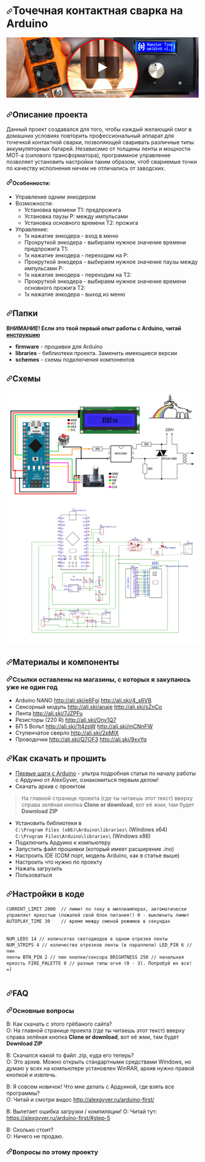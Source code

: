 <h1><a id="user-content-bluetooth-адресная-матрица-на-arduino" class="anchor" aria-hidden="true" href="#bluetooth-адресная-матрица-на-arduino"><svg class="octicon octicon-link" viewBox="0 0 16 16" version="1.1" width="16" height="16" aria-hidden="true"><path fill-rule="evenodd" d="M7.775 3.275a.75.75 0 001.06 1.06l1.25-1.25a2 2 0 112.83 2.83l-2.5 2.5a2 2 0 01-2.83 0 .75.75 0 00-1.06 1.06 3.5 3.5 0 004.95 0l2.5-2.5a3.5 3.5 0 00-4.95-4.95l-1.25 1.25zm-4.69 9.64a2 2 0 010-2.83l2.5-2.5a2 2 0 012.83 0 .75.75 0 001.06-1.06 3.5 3.5 0 00-4.95 0l-2.5 2.5a3.5 3.5 0 004.95 4.95l1.25-1.25a.75.75 0 00-1.06-1.06l-1.25 1.25a2 2 0 01-2.83 0z"></path></svg></a>Точечная контактная сварка на Arduino</h1>
<a href="https://youtu.be/iuXaeCmEXaY" rel="nofollow"><img src="https://raw.githubusercontent.com/HamsterTime-r/SpotWelder/main/preview.jpg" alt="prototype video" style="max-width:100%;"></a></p></a></p>
<p><a id="user-content-chapter-0"></a></p>
<h2><a id="user-content-описание-проекта" class="anchor" aria-hidden="true" href="#описание-проекта"><svg class="octicon octicon-link" viewBox="0 0 16 16" version="1.1" width="16" height="16" aria-hidden="true"><path fill-rule="evenodd" d="M7.775 3.275a.75.75 0 001.06 1.06l1.25-1.25a2 2 0 112.83 2.83l-2.5 2.5a2 2 0 01-2.83 0 .75.75 0 00-1.06 1.06 3.5 3.5 0 004.95 0l2.5-2.5a3.5 3.5 0 00-4.95-4.95l-1.25 1.25zm-4.69 9.64a2 2 0 010-2.83l2.5-2.5a2 2 0 012.83 0 .75.75 0 001.06-1.06 3.5 3.5 0 00-4.95 0l-2.5 2.5a3.5 3.5 0 004.95 4.95l1.25-1.25a.75.75 0 00-1.06-1.06l-1.25 1.25a2 2 0 01-2.83 0z"></path></svg></a>Описание проекта</h2>
<p>Данный проект создавался для того, чтобы каждый желающий смог в домашних условиях повторить профессиональный аппарат для точечной контактной сварки, позволяющей сваривать различные типы аккумуляторных батарей. Независимо от толщины ленты и мощности МОТ-а (силового трансформатора), программное управление позволяет установить настройки таким образом, чтоб свариемые точки по качеству исполнения ничем не отличались от заводских.</a></p>
<h4><a id="user-content-особенности" class="anchor" aria-hidden="true" href="#особенности"><svg class="octicon octicon-link" viewBox="0 0 16 16" version="1.1" width="16" height="16" aria-hidden="true"><path fill-rule="evenodd" d="M7.775 3.275a.75.75 0 001.06 1.06l1.25-1.25a2 2 0 112.83 2.83l-2.5 2.5a2 2 0 01-2.83 0 .75.75 0 00-1.06 1.06 3.5 3.5 0 004.95 0l2.5-2.5a3.5 3.5 0 00-4.95-4.95l-1.25 1.25zm-4.69 9.64a2 2 0 010-2.83l2.5-2.5a2 2 0 012.83 0 .75.75 0 001.06-1.06 3.5 3.5 0 00-4.95 0l-2.5 2.5a3.5 3.5 0 004.95 4.95l1.25-1.25a.75.75 0 00-1.06-1.06l-1.25 1.25a2 2 0 01-2.83 0z"></path></svg></a>Особенности:</h4>
<ul>
<li>Управление одним энкодером</li>
<li>Возможности:
<ul>
<li>Установка времени T1: предпрожига</li>
<li>Установка паузы P: между импульсами</li>
<li>Установка основного времени T2: прожига</li>
</ul>
</li>
<li>Управление:
<ul>
<li>1х нажатие энкодера - вход в меню</li>
<li>Прокруткой энкодера - выбираем нужное значение времени предпрожига T1:</li>
<li>1х нажатие энкодера - переходим на P:</li>
<li>Прокруткой энкодера - выбираем нужное значение паузы между импульсами P:</li>
<li>1х нажатие энкодера - переходим на T2:</li>
<li>Прокруткой энкодера - выбираем нужное значение времени основного прожига T2:</li>
<li>1х нажатие энкодера - выход из меню</li>
</ul>
</li>
</ul>
<p><a id="user-content-chapter-1"></a></p>
<h2><a id="user-content-папки" class="anchor" aria-hidden="true" href="#папки"><svg class="octicon octicon-link" viewBox="0 0 16 16" version="1.1" width="16" height="16" aria-hidden="true"><path fill-rule="evenodd" d="M7.775 3.275a.75.75 0 001.06 1.06l1.25-1.25a2 2 0 112.83 2.83l-2.5 2.5a2 2 0 01-2.83 0 .75.75 0 00-1.06 1.06 3.5 3.5 0 004.95 0l2.5-2.5a3.5 3.5 0 00-4.95-4.95l-1.25 1.25zm-4.69 9.64a2 2 0 010-2.83l2.5-2.5a2 2 0 012.83 0 .75.75 0 001.06-1.06 3.5 3.5 0 00-4.95 0l-2.5 2.5a3.5 3.5 0 004.95 4.95l1.25-1.25a.75.75 0 00-1.06-1.06l-1.25 1.25a2 2 0 01-2.83 0z"></path></svg></a>Папки</h2>
<p><strong>ВНИМАНИЕ! Если это твой первый опыт работы с Arduino, читай <a href="#chapter-4">инструкцию</a></strong></p>
<ul>
<li><strong>firmware</strong> - прошивки для Arduino</li>
<li><strong>libraries</strong> - библиотеки проекта. Заменить имеющиеся версии</li>
<li><strong>schemes</strong> - схемы подключения компонентов</li>
</ul>
  <p><a id="user-content-chapter-2"></a></p>
<h2><a id="user-content-схемы" class="anchor" aria-hidden="true" href="#схемы"><svg class="octicon octicon-link" viewBox="0 0 16 16" version="1.1" width="16" height="16" aria-hidden="true"><path fill-rule="evenodd" d="M7.775 3.275a.75.75 0 001.06 1.06l1.25-1.25a2 2 0 112.83 2.83l-2.5 2.5a2 2 0 01-2.83 0 .75.75 0 00-1.06 1.06 3.5 3.5 0 004.95 0l2.5-2.5a3.5 3.5 0 00-4.95-4.95l-1.25 1.25zm-4.69 9.64a2 2 0 010-2.83l2.5-2.5a2 2 0 012.83 0 .75.75 0 001.06-1.06 3.5 3.5 0 00-4.95 0l-2.5 2.5a3.5 3.5 0 004.95 4.95l1.25-1.25a.75.75 0 00-1.06-1.06l-1.25 1.25a2 2 0 01-2.83 0z"></path></svg></a>Схемы</h2>
<p><a target="_blank" rel="noopener noreferrer" href="https://github.com/HamsterTime-r/SpotWelder/blob/main/schemes/scheme_1.jpg"><img src="https://raw.githubusercontent.com/HamsterTime-r/SpotWelder/main/schemes/scheme_1.jpg" alt="SCHEME" style="max-width:100%;"></a>
<a target="_blank" rel="noopener noreferrer" href="https://github.com/HamsterTime-r/SpotWelder/blob/main/schemes/scheme_2.jpg"><img src="https://raw.githubusercontent.com/HamsterTime-r/SpotWelder/main/schemes/scheme_2.jpg" alt="SCHEME" style="max-width:100%;"></a></p>
<p><a id="user-content-chapter-3"></a></p>
<h2><a id="user-content-материалы-и-компоненты" class="anchor" aria-hidden="true" href="#материалы-и-компоненты"><svg class="octicon octicon-link" viewBox="0 0 16 16" version="1.1" width="16" height="16" aria-hidden="true"><path fill-rule="evenodd" d="M7.775 3.275a.75.75 0 001.06 1.06l1.25-1.25a2 2 0 112.83 2.83l-2.5 2.5a2 2 0 01-2.83 0 .75.75 0 00-1.06 1.06 3.5 3.5 0 004.95 0l2.5-2.5a3.5 3.5 0 00-4.95-4.95l-1.25 1.25zm-4.69 9.64a2 2 0 010-2.83l2.5-2.5a2 2 0 012.83 0 .75.75 0 001.06-1.06 3.5 3.5 0 00-4.95 0l-2.5 2.5a3.5 3.5 0 004.95 4.95l1.25-1.25a.75.75 0 00-1.06-1.06l-1.25 1.25a2 2 0 01-2.83 0z"></path></svg></a>Материалы и компоненты</h2>
<h3><a id="user-content-ссылки-оставлены-на-магазины-с-которых-я-закупаюсь-уже-не-один-год" class="anchor" aria-hidden="true" href="#ссылки-оставлены-на-магазины-с-которых-я-закупаюсь-уже-не-один-год"><svg class="octicon octicon-link" viewBox="0 0 16 16" version="1.1" width="16" height="16" aria-hidden="true"><path fill-rule="evenodd" d="M7.775 3.275a.75.75 0 001.06 1.06l1.25-1.25a2 2 0 112.83 2.83l-2.5 2.5a2 2 0 01-2.83 0 .75.75 0 00-1.06 1.06 3.5 3.5 0 004.95 0l2.5-2.5a3.5 3.5 0 00-4.95-4.95l-1.25 1.25zm-4.69 9.64a2 2 0 010-2.83l2.5-2.5a2 2 0 012.83 0 .75.75 0 001.06-1.06 3.5 3.5 0 00-4.95 0l-2.5 2.5a3.5 3.5 0 004.95 4.95l1.25-1.25a.75.75 0 00-1.06-1.06l-1.25 1.25a2 2 0 01-2.83 0z"></path></svg></a>Ссылки оставлены на магазины, с которых я закупаюсь уже не один год</h3>
<ul>
<li>Arduino NANO <a href="http://ali.ski/e6Fgi" rel="nofollow">http://ali.ski/e6Fgi</a>  <a href="http://ali.ski/4_s6VB" rel="nofollow">http://ali.ski/4_s6VB</a></li>
<li>Сенсорный модуль <a href="http://ali.ski/anaje" rel="nofollow">http://ali.ski/anaje</a>  <a href="http://ali.ski/sZnCo" rel="nofollow">http://ali.ski/sZnCo</a></li>
<li>Лента <a href="http://ali.ski/7JZPFu" rel="nofollow">http://ali.ski/7JZPFu</a></li>
<li>Резисторы (220 R) <a href="http://ali.ski/Ony1Q7" rel="nofollow">http://ali.ski/Ony1Q7</a></li>
<li>БП 5 Вольт <a href="http://ali.ski/1t4zpW" rel="nofollow">http://ali.ski/1t4zpW</a>  <a href="http://ali.ski/mCNnFW" rel="nofollow">http://ali.ski/mCNnFW</a></li>
<li>Ступенчатое сверло <a href="http://ali.ski/2pMIX" rel="nofollow">http://ali.ski/2pMIX</a></li>
<li>Проводочки <a href="http://ali.ski/Q7OF3" rel="nofollow">http://ali.ski/Q7OF3</a>  <a href="http://ali.ski/9xvYq" rel="nofollow">http://ali.ski/9xvYq</a></li>
</ul>
<p><a id="user-content-chapter-4"></a></p>
<h2><a id="user-content-как-скачать-и-прошить" class="anchor" aria-hidden="true" href="#как-скачать-и-прошить"><svg class="octicon octicon-link" viewBox="0 0 16 16" version="1.1" width="16" height="16" aria-hidden="true"><path fill-rule="evenodd" d="M7.775 3.275a.75.75 0 001.06 1.06l1.25-1.25a2 2 0 112.83 2.83l-2.5 2.5a2 2 0 01-2.83 0 .75.75 0 00-1.06 1.06 3.5 3.5 0 004.95 0l2.5-2.5a3.5 3.5 0 00-4.95-4.95l-1.25 1.25zm-4.69 9.64a2 2 0 010-2.83l2.5-2.5a2 2 0 012.83 0 .75.75 0 001.06-1.06 3.5 3.5 0 00-4.95 0l-2.5 2.5a3.5 3.5 0 004.95 4.95l1.25-1.25a.75.75 0 00-1.06-1.06l-1.25 1.25a2 2 0 01-2.83 0z"></path></svg></a>Как скачать и прошить</h2>
<ul>
<li><a href="http://alexgyver.ru/arduino-first/" rel="nofollow">Первые шаги с Arduino</a> - ультра подробная статья по началу работы с Ардуино от 
AlexGyver, ознакомиться первым делом!</li>
<li>Скачать архив с проектом</li>
</ul>
<blockquote>
<p>На главной странице проекта (где ты читаешь этот текст) вверху справа зелёная кнопка <strong>Clone or download</strong>, вот её жми, там будет <strong>Download ZIP</strong></p>
</blockquote>
<ul>
<li>Установить библиотеки в<br>
<code>C:\Program Files (x86)\Arduino\libraries\</code> (Windows x64)<br>
<code>C:\Program Files\Arduino\libraries\</code> (Windows x86)</li>
<li>Подключить Ардуино к компьютеру</li>
<li>Запустить файл прошивки (который имеет расширение .ino)</li>
<li>Настроить IDE (COM порт, модель Arduino, как в статье выше)</li>
<li>Настроить что нужно по проекту</li>
<li>Нажать загрузить</li>
<li>Пользоваться</li>
</ul>
<h2><a id="user-content-настройки-в-коде" class="anchor" aria-hidden="true" href="#настройки-в-коде"><svg class="octicon octicon-link" viewBox="0 0 16 16" version="1.1" width="16" height="16" aria-hidden="true"><path fill-rule="evenodd" d="M7.775 3.275a.75.75 0 001.06 1.06l1.25-1.25a2 2 0 112.83 2.83l-2.5 2.5a2 2 0 01-2.83 0 .75.75 0 00-1.06 1.06 3.5 3.5 0 004.95 0l2.5-2.5a3.5 3.5 0 00-4.95-4.95l-1.25 1.25zm-4.69 9.64a2 2 0 010-2.83l2.5-2.5a2 2 0 012.83 0 .75.75 0 001.06-1.06 3.5 3.5 0 00-4.95 0l-2.5 2.5a3.5 3.5 0 004.95 4.95l1.25-1.25a.75.75 0 00-1.06-1.06l-1.25 1.25a2 2 0 01-2.83 0z"></path></svg></a>Настройки в коде</h2>
<pre><code>CURRENT_LIMIT 2000  // лимит по току в миллиамперах, автоматически управляет яркостью (пожалей свой блок питания!) 0 - выключить лимит
AUTOPLAY_TIME 30    // время между сменой режимов в секундах

NUM_LEDS 14         // количсетво светодиодов в одном отрезке ленты
NUM_STRIPS 4        // количество отрезков ленты (в параллели)
LED_PIN 6           // пин ленты
BTN_PIN 2           // пин кнопки/сенсора
BRIGHTNESS 250      // начальная яркость
FIRE_PALETTE 0      // разные типы огня (0 - 3). Попробуй их все! =)
</code></pre>
<p><a id="user-content-chapter-5"></a></p>
<h2><a id="user-content-faq" class="anchor" aria-hidden="true" href="#faq"><svg class="octicon octicon-link" viewBox="0 0 16 16" version="1.1" width="16" height="16" aria-hidden="true"><path fill-rule="evenodd" d="M7.775 3.275a.75.75 0 001.06 1.06l1.25-1.25a2 2 0 112.83 2.83l-2.5 2.5a2 2 0 01-2.83 0 .75.75 0 00-1.06 1.06 3.5 3.5 0 004.95 0l2.5-2.5a3.5 3.5 0 00-4.95-4.95l-1.25 1.25zm-4.69 9.64a2 2 0 010-2.83l2.5-2.5a2 2 0 012.83 0 .75.75 0 001.06-1.06 3.5 3.5 0 00-4.95 0l-2.5 2.5a3.5 3.5 0 004.95 4.95l1.25-1.25a.75.75 0 00-1.06-1.06l-1.25 1.25a2 2 0 01-2.83 0z"></path></svg></a>FAQ</h2>
<h3><a id="user-content-основные-вопросы" class="anchor" aria-hidden="true" href="#основные-вопросы"><svg class="octicon octicon-link" viewBox="0 0 16 16" version="1.1" width="16" height="16" aria-hidden="true"><path fill-rule="evenodd" d="M7.775 3.275a.75.75 0 001.06 1.06l1.25-1.25a2 2 0 112.83 2.83l-2.5 2.5a2 2 0 01-2.83 0 .75.75 0 00-1.06 1.06 3.5 3.5 0 004.95 0l2.5-2.5a3.5 3.5 0 00-4.95-4.95l-1.25 1.25zm-4.69 9.64a2 2 0 010-2.83l2.5-2.5a2 2 0 012.83 0 .75.75 0 001.06-1.06 3.5 3.5 0 00-4.95 0l-2.5 2.5a3.5 3.5 0 004.95 4.95l1.25-1.25a.75.75 0 00-1.06-1.06l-1.25 1.25a2 2 0 01-2.83 0z"></path></svg></a>Основные вопросы</h3>
<p>В: Как скачать с этого грёбаного сайта?<br>
О: На главной странице проекта (где ты читаешь этот текст) вверху справа зелёная кнопка <strong>Clone or download</strong>, вот её жми, там будет <strong>Download ZIP</strong></p>
<p>В: Скачался какой то файл .zip, куда его теперь?<br>
О: Это архив. Можно открыть стандартными средствами Windows, но думаю у всех на компьютере установлен WinRAR, архив нужно правой кнопкой и извлечь.</p>
<p>В: Я совсем новичок! Что мне делать с Ардуиной, где взять все программы?<br>
О: Читай и смотри видос <a href="http://alexgyver.ru/arduino-first/" rel="nofollow">http://alexgyver.ru/arduino-first/</a></p>
<p>В: Вылетает ошибка загрузки / компиляции!
О: Читай тут: <a href="https://alexgyver.ru/arduino-first/#step-5" rel="nofollow">https://alexgyver.ru/arduino-first/#step-5</a></p>
<p>В: Сколько стоит?<br>
О: Ничего не продаю.</p>
<h3><a id="user-content-вопросы-по-этому-проекту" class="anchor" aria-hidden="true" href="#вопросы-по-этому-проекту"><svg class="octicon octicon-link" viewBox="0 0 16 16" version="1.1" width="16" height="16" aria-hidden="true"><path fill-rule="evenodd" d="M7.775 3.275a.75.75 0 001.06 1.06l1.25-1.25a2 2 0 112.83 2.83l-2.5 2.5a2 2 0 01-2.83 0 .75.75 0 00-1.06 1.06 3.5 3.5 0 004.95 0l2.5-2.5a3.5 3.5 0 00-4.95-4.95l-1.25 1.25zm-4.69 9.64a2 2 0 010-2.83l2.5-2.5a2 2 0 012.83 0 .75.75 0 001.06-1.06 3.5 3.5 0 00-4.95 0l-2.5 2.5a3.5 3.5 0 004.95 4.95l1.25-1.25a.75.75 0 00-1.06-1.06l-1.25 1.25a2 2 0 01-2.83 0z"></path></svg></a>Вопросы по этому проекту</h3>
<p><a id="user-content-chapter-6"></a></p>
